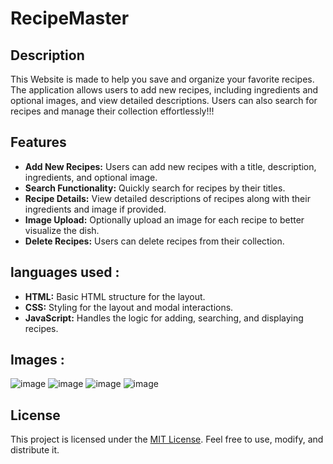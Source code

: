 # **RecipeMaster**

## Description
This Website is made to help you save and organize your favorite recipes.    The application allows users to add new recipes, including ingredients and optional images, and view detailed descriptions. Users can also search for recipes and manage their collection effortlessly!!!

## Features
- **Add New Recipes:** Users can add new recipes with a title, description, ingredients, and optional image.
- **Search Functionality:** Quickly search for recipes by their titles.
- **Recipe Details:** View detailed descriptions of recipes along with their ingredients and image if provided.
- **Image Upload:** Optionally upload an image for each recipe to better visualize the dish.
- **Delete Recipes:** Users can delete recipes from their collection.

## languages used : 
- **HTML:** Basic HTML structure for the layout.
- **CSS:** Styling for the layout and modal interactions.
- **JavaScript:** Handles the logic for adding, searching, and displaying recipes.

## Images : 
![image](https://github.com/RajAgamSinghKalra/recipe_website_search/assets/170209261/e0a5b579-a89c-47a4-be80-287f794a0ddb)
![image](https://github.com/RajAgamSinghKalra/recipe_website_search/assets/170209261/f100599b-0be8-4a4f-936f-b79aacf18a8b)
![image](https://github.com/RajAgamSinghKalra/recipe_website_search/assets/170209261/e46facf8-907a-4c7c-a2f2-39b520f3bfa7)
![image](https://github.com/RajAgamSinghKalra/recipe_website_search/assets/170209261/5953248d-3e7a-4da0-8fd5-ee441f2c630d)

## License
This project is licensed under the [MIT License](https://opensource.org/licenses/MIT). Feel free to use, modify, and distribute it.
